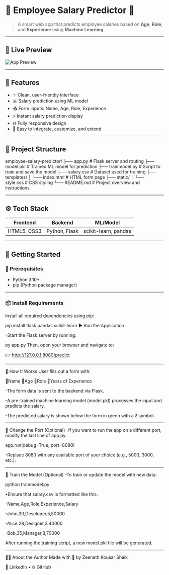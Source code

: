# 💼 Employee Salary Predictor 🔮

> A smart web app that predicts employee salaries based on **Age**, **Role**, and **Experience** using **Machine Learning**.

---

## 📸 Live Preview

![App Preview](link-to-screenshot-if-you-have-one)

---

## 🧠 Features

- ✨ Clean, user-friendly interface
- 📊 Salary prediction using ML model
- 📥 Form inputs: Name, Age, Role, Experience
- ⚡ Instant salary prediction display
- 🌐 Fully responsive design
- 🧩 Easy to integrate, customize, and extend

---

## 📁 Project Structure

employee-salary-predictor/
├── app.py # Flask server and routing
├── model.pkl # Trained ML model for prediction
├── trainmodel.py # Script to train and save the model
├── salary.csv # Dataset used for training
├── templates/
│ └── index.html # HTML form page
├── static/
│ └── style.css # CSS styling
└── README.md # Project overview and instructions


---

## ⚙️ Tech Stack

| Frontend     | Backend       | ML/Model            |
|--------------|---------------|---------------------|
| HTML5, CSS3  | Python, Flask | scikit-learn, pandas |

---

## 🚀 Getting Started

### 🔧 Prerequisites

- Python 3.10+
- pip (Python package manager)

---

### 📦 Install Requirements

Install all required dependencies using pip:


pip install flask pandas scikit-learn
▶️ Run the Application



-Start the Flask server by running:

py app.py
Then, open your browser and navigate to:

👉 http://127.0.0.1:8080/predict

---

🔁 How It Works
User fills out a form with:

💠Name
💠Age
💠Role
💠Years of Experience




-The form data is sent to the backend via Flask.



-A pre-trained machine learning model (model.pkl) processes the input and predicts the salary.



-The predicted salary is shown below the form in green with a ₹ symbol.

---



🔄 Change the Port (Optional)
-If you want to run the app on a different port, modify the last line of app.py:

app.run(debug=True, port=8080)



-Replace 8080 with any available port of your choice (e.g., 5000, 3000, etc.).

---

🧪 Train the Model (Optional)
-To train or update the model with new data:

python trainmodel.py



▪Ensure that salary.csv is formatted like this:

-Name,Age,Role,Experience,Salary



-John,30,Developer,5,50000


-Alice,28,Designer,3,40000


-Bob,35,Manager,8,70000


After running the training script, a new model.pkl file will be generated.

---

🙋‍♀️ About the Author
Made with 💖 by Zeenath Kousar Shaik

🔗 LinkedIn • 🌐 GitHub

